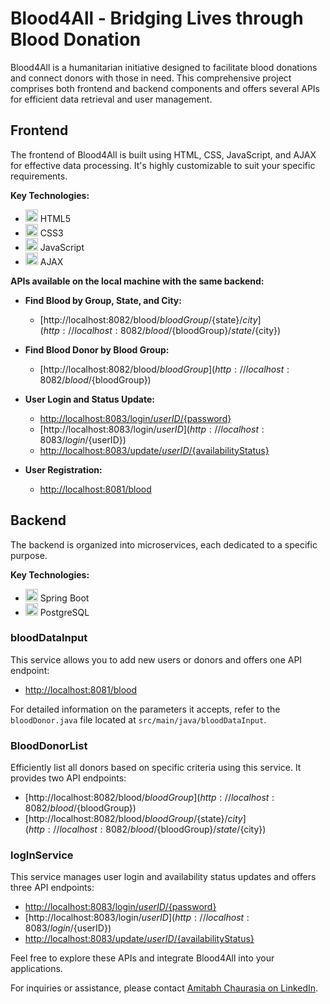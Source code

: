 # Blood4All - Bridging Lives through Blood Donation

Blood4All is a humanitarian initiative designed to facilitate blood donations and connect donors with those in need. This comprehensive project comprises both frontend and backend components and offers several APIs for efficient data retrieval and user management.

## Frontend

The frontend of Blood4All is built using HTML, CSS, JavaScript, and AJAX for effective data processing. It's highly customizable to suit your specific requirements.

**Key Technologies:**

- <img src="https://cdn2.iconfinder.com/data/icons/tech-logos-1/512/html5-512.png" alt="HTML5" width="20"> HTML5
- <img src="https://cdn2.iconfinder.com/data/icons/tech-logos-1/512/css3-512.png" alt="CSS3" width="20"> CSS3
- <img src="https://cdn2.iconfinder.com/data/icons/tech-logos-1/512/javascript-512.png" alt="JavaScript" width="20"> JavaScript
- <img src="https://cdn2.iconfinder.com/data/icons/tech-logos-1/512/ajax-512.png" alt="AJAX" width="20"> AJAX

**APIs available on the local machine with the same backend:**

- **Find Blood by Group, State, and City:**  
  - [http://localhost:8082/blood/${bloodGroup}/${state}/${city}](http://localhost:8082/blood/${bloodGroup}/${state}/${city})

- **Find Blood Donor by Blood Group:**  
  - [http://localhost:8082/blood/${bloodGroup}](http://localhost:8082/blood/${bloodGroup})

- **User Login and Status Update:**  
  - [http://localhost:8083/login/${userID}/${password}](http://localhost:8083/login/${userID}/${password})
  - [http://localhost:8083/login/${userID}](http://localhost:8083/login/${userID})
  - [http://localhost:8083/update/${userID}/${availabilityStatus}](http://localhost:8083/update/${userID}/${availabilityStatus})

- **User Registration:**  
  - [http://localhost:8081/blood](http://localhost:8081/blood)

## Backend

The backend is organized into microservices, each dedicated to a specific purpose.

**Key Technologies:**

- <img src="https://www.vectorlogo.zone/logos/springio/springio-icon.svg" alt="Spring Boot" width="20"> Spring Boot
- <img src="https://www.vectorlogo.zone/logos/postgresql/postgresql-icon.svg" alt="PostgreSQL" width="20"> PostgreSQL

### bloodDataInput

This service allows you to add new users or donors and offers one API endpoint:

- [http://localhost:8081/blood](http://localhost:8081/blood)

For detailed information on the parameters it accepts, refer to the `bloodDonor.java` file located at `src/main/java/bloodDataInput`.

### BloodDonorList

Efficiently list all donors based on specific criteria using this service. It provides two API endpoints:

- [http://localhost:8082/blood/${bloodGroup}](http://localhost:8082/blood/${bloodGroup})
- [http://localhost:8082/blood/${bloodGroup}/${state}/${city}](http://localhost:8082/blood/${bloodGroup}/${state}/${city})

### logInService

This service manages user login and availability status updates and offers three API endpoints:

- [http://localhost:8083/login/${userID}/${password}](http://localhost:8083/login/${userID}/${password})
- [http://localhost:8083/login/${userID}](http://localhost:8083/login/${userID})
- [http://localhost:8083/update/${userID}/${availabilityStatus}](http://localhost:8083/update/${userID}/${availabilityStatus})

Feel free to explore these APIs and integrate Blood4All into your applications.

For inquiries or assistance, please contact [Amitabh Chaurasia on LinkedIn](https://www.linkedin.com/in/amitabh-chaurasia-6883591b7/).
